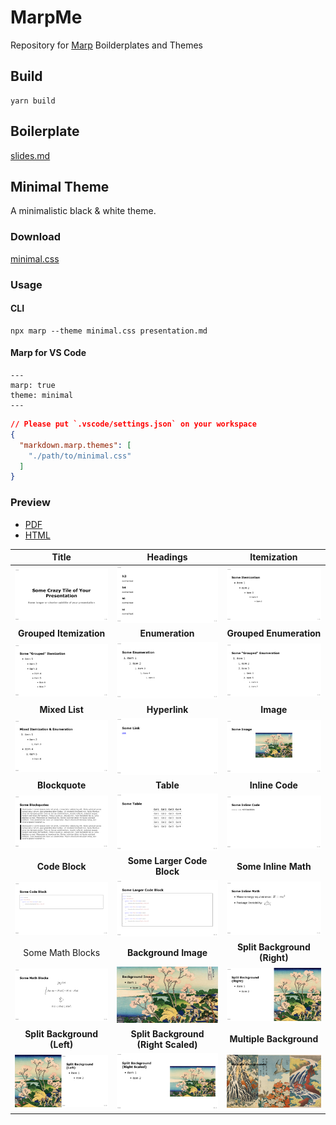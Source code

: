 # MarpMe
Repository for [Marp](https://marp.app) Boilderplates and Themes

##  Build

```
yarn build
```

## Boilerplate

[slides.md](./slides/slides.md)

## Minimal Theme

A minimalistic black & white theme.

### Download

[minimal.css](./themes/minimal/minimal.css)

### Usage

#### CLI

```
npx marp --theme minimal.css presentation.md
```

#### Marp for VS Code

```
---
marp: true
theme: minimal
---
```

```json
// Please put `.vscode/settings.json` on your workspace
{
  "markdown.marp.themes": [
    "./path/to/minimal.css"
  ]
}
```

### Preview

* [PDF](./themes/minimal/previews/pdf/slides.pdf)
* [HTML](./themes/minimal/previews/html/slides.html)

|**Title**|**Headings**|**Itemization**|
|:-:|:-:|:-:|
|<img src="./themes/minimal/previews/png/slides.001.png" width="200"/>|<img src="./themes/minimal/previews/png/slides.002.png" width="200"/>|<img src="./themes/minimal/previews/png/slides.003.png" width="200"/>|
|**Grouped Itemization**|**Enumeration**|**Grouped Enumeration**|
|<img src="./themes/minimal/previews/png/slides.004.png" width="200"/>|<img src="./themes/minimal/previews/png/slides.005.png" width="200"/>|<img src="./themes/minimal/previews/png/slides.006.png" width="200"/>|
|**Mixed List**|**Hyperlink**|**Image**|
|<img src="./themes/minimal/previews/png/slides.007.png" width="200"/>|<img src="./themes/minimal/previews/png/slides.008.png" width="200"/>|<img src="./themes/minimal/previews/png/slides.009.png" width="200"/>|
|**Blockquote**|**Table**|**Inline Code**|
|<img src="./themes/minimal/previews/png/slides.010.png" width="200"/>|<img src="./themes/minimal/previews/png/slides.011.png" width="200"/>|<img src="./themes/minimal/previews/png/slides.012.png" width="200"/>|
|**Code Block**|**Some Larger Code Block**|**Some Inline Math**|
|<img src="./themes/minimal/previews/png/slides.013.png" width="200"/>|<img src="./themes/minimal/previews/png/slides.014.png" width="200"/>|<img src="./themes/minimal/previews/png/slides.015.png" width="200"/>|
|Some Math Blocks|**Background Image**|**Split Background (Right)**|
|<img src="./themes/minimal/previews/png/slides.016.png" width="200"/>|<img src="./themes/minimal/previews/png/slides.017.png" width="200"/>|<img src="./themes/minimal/previews/png/slides.018.png" width="200"/>|
|**Split Background (Left)**|**Split Background (Right Scaled)**|**Multiple Background**|
|<img src="./themes/minimal/previews/png/slides.019.png" width="200"/>|<img src="./themes/minimal/previews/png/slides.020.png" width="200"/>|<img src="./themes/minimal/previews/png/slides.021.png" width="200"/>|